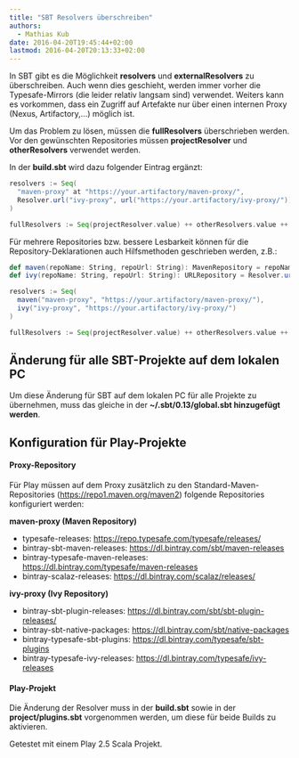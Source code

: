 ```yaml
---
title: "SBT Resolvers überschreiben"
authors:
  - Mathias Kub
date: 2016-04-20T19:45:44+02:00
lastmod: 2016-04-20T20:13:33+02:00
---
```


In SBT gibt es die Möglichkeit **resolvers** und **externalResolvers** zu überschreiben. Auch wenn dies geschieht, werden immer vorher die Typesafe-Mirrors (die leider relativ langsam sind) verwendet. Weiters kann es vorkommen, dass ein Zugriff auf Artefakte nur über einen internen Proxy (Nexus, Artifactory,...) möglich ist.

Um das Problem zu lösen, müssen die **fullResolvers** überschrieben werden. Vor den gewünschten Repositories müssen **projectResolver** und **otherResolvers** verwendet werden.

In der **build.sbt** wird dazu folgender Eintrag ergänzt:

```scala
resolvers := Seq(
  "maven-proxy" at "https://your.artifactory/maven-proxy/",
  Resolver.url("ivy-proxy", url("https://your.artifactory/ivy-proxy/"))(Resolver.ivyStylePatterns)
)

fullResolvers := Seq(projectResolver.value) ++ otherResolvers.value ++ resolvers.value
```

Für mehrere Repositories bzw. bessere Lesbarkeit können für die Repository-Deklarationen auch Hilfsmethoden geschrieben werden, z.B.:

```scala
def maven(repoName: String, repoUrl: String): MavenRepository = repoName at repoUrl
def ivy(repoName: String, repoUrl: String): URLRepository = Resolver.url(repoName, url(repoUrl))(Resolver.ivyStylePatterns)

resolvers := Seq(
  maven("maven-proxy", "https://your.artifactory/maven-proxy/"),
  ivy("ivy-proxy", "https://your.artifactory/ivy-proxy/")
)

fullResolvers := Seq(projectResolver.value) ++ otherResolvers.value ++ resolvers.value
```

## Änderung für alle SBT-Projekte auf dem lokalen PC

Um diese Änderung für SBT auf dem lokalen PC für alle Projekte zu übernehmen, muss das gleiche in der **~/.sbt/0.13/global.sbt hinzugefügt werden**.

## Konfiguration für Play-Projekte

#### Proxy-Repository

Für Play müssen auf dem Proxy zusätzlich zu den Standard-Maven-Repositories (https://repo1.maven.org/maven2) folgende Repositories konfiguriert werden:

**maven-proxy (Maven Repository)**

* typesafe-releases: https://repo.typesafe.com/typesafe/releases/
* bintray-sbt-maven-releases: https://dl.bintray.com/sbt/maven-releases
* bintray-typesafe-maven-releases: https://dl.bintray.com/typesafe/maven-releases
* bintray-scalaz-releases: https://dl.bintray.com/scalaz/releases/

**ivy-proxy (Ivy Repository)**

* bintray-sbt-plugin-releases: https://dl.bintray.com/sbt/sbt-plugin-releases/
* bintray-sbt-native-packages: https://dl.bintray.com/sbt/native-packages
* bintray-typesafe-sbt-plugins: https://dl.bintray.com/typesafe/sbt-plugins
* bintray-typesafe-ivy-releases: https://dl.bintray.com/typesafe/ivy-releases

#### Play-Projekt

Die Änderung der Resolver muss in der **build.sbt** sowie in der **project/plugins.sbt** vorgenommen werden, um diese für beide Builds zu aktivieren.

Getestet mit einem Play 2.5 Scala Projekt.
